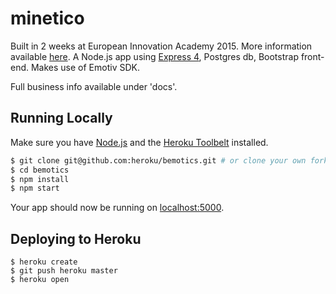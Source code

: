 # minetico

Built in 2 weeks at European Innovation Academy 2015. More information available [here](http://mineti.co/). A Node.js app using [Express 4](http://expressjs.com/), Postgres db, Bootstrap front-end. Makes use of Emotiv SDK.

Full business info available under 'docs'.


## Running Locally

Make sure you have [Node.js](http://nodejs.org/) and the [Heroku Toolbelt](https://toolbelt.heroku.com/) installed.

```sh
$ git clone git@github.com:heroku/bemotics.git # or clone your own fork
$ cd bemotics
$ npm install
$ npm start
```

Your app should now be running on [localhost:5000](http://localhost:5000/).

## Deploying to Heroku

```
$ heroku create
$ git push heroku master
$ heroku open
```
